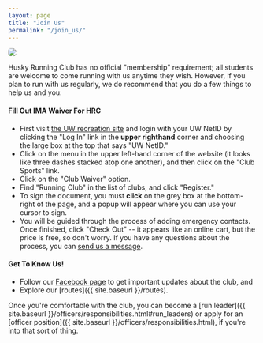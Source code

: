 ```yaml
---
layout: page
title: "Join Us"
permalink: "/join_us/"
---
```


<img src="{{site.baseurl}}/assets/cherry_blossoms.jpg" style="border-radius: 5px;">

Husky Running Club has no official "membership" requirement; all students are welcome to come running with us anytime they wish. However, if you plan to run with us regularly, we do recommend that you do a few things to help us and you:

#### Fill Out IMA Waiver For HRC

- First visit <a href="https://reg.recreation.uw.edu/" target="_blank">the UW recreation site</a> and login with your UW NetID by clicking the "Log In" link in the **upper righthand** corner and choosing the large box at the top that says "UW NetID."
- Click on the menu in the upper left-hand corner of the website (it looks like three dashes stacked atop one another), and then click on the "Club Sports" link.
- Click on the "Club Waiver" option.
- Find "Running Club" in the list of clubs, and click "Register." 
- To sign the document, you must <b>click</b> on the grey box at the bottom-right of the page, and a popup will appear where you can use your cursor to sign.
- You will be guided through the process of adding emergency contacts. Once finished, click "Check Out" -- it appears like an online cart, but the price is free, so don't worry. If you have any questions about the process, you can <a href="https://www.facebook.com/uwhuskyrunningclub" target="_blank">send us a message</a>.	

#### Get To Know Us!

- Follow our <a href="https://www.facebook.com/uwhuskyrunningclub/" target="_blank">Facebook page</a> to get important updates about the club, and
- Explore our [routes]({{ site.baseurl }}/routes).

Once you're comfortable with the club, you can become a [run leader]({{ site.baseurl }}/officers/responsibilities.html#run_leaders) or apply for an [officer position]({{ site.baseurl }}/officers/responsibilities.html), if you're into that sort of thing.
